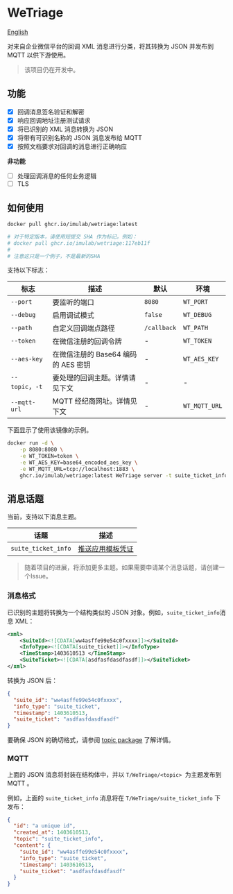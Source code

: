# WeTriage

[English](./README.md)

对来自企业微信平台的回调 XML 消息进行分类，将其转换为 JSON 并发布到 MQTT 以供下游使用。

>该项目仍在开发中。

## 功能

- [x] 回调消息签名验证和解密
- [x] 响应回调地址注册测试请求
- [x] 将已识别的 XML 消息转换为 JSON
- [x] 将带有可识别名称的 JSON 消息发布给 MQTT
- [x] 按照文档要求对回调的消息进行正确响应

**非功能**
- [ ] 处理回调消息的任何业务逻辑
- [ ] TLS

## 如何使用

```bash
docker pull ghcr.io/imulab/wetriage:latest

# 对于特定版本，请使用短提交 SHA 作为标记。例如：
# docker pull ghcr.io/imulab/wetriage:117eb11f
#
# 注意这只是一个例子，不是最新的SHA
```

支持以下标志：

| 标志             | 描述                       | 默认          | 环境            |
|----------------|--------------------------|-------------|---------------|
| `--port`       | 要监听的端口                   | `8080`      | `WT_PORT`     |
| `--debug`      | 启用调试模式                   | `false`     | `WT_DEBUG`    |
| `--path`       | 自定义回调端点路径                | `/callback` | `WT_PATH`     |
| `--token`      | 在微信注册的回调令牌               | -           | `WT_TOKEN`    |
| `--aes-key`    | 在微信注册的 Base64 编码的 AES 密钥 | -           | `WT_AES_KEY`  |
| `--topic`，`-t` | 要处理的回调主题。详情请见下文          | -           | -             |
| `--mqtt-url`   | MQTT 经纪商网址。详情见下文         | -           | `WT_MQTT_URL` |

下面显示了使用该镜像的示例。

```bash
docker run -d \
    -p 8080:8080 \
    -e WT_TOKEN=token \
    -e WT_AES_KEY=base64_encoded_aes_key \
    -e WT_MQTT_URL=tcp://localhost:1883 \
    ghcr.io/imulab/wetriage:latest WeTriage server -t suite_ticket_info
```

## 消息话题

当前，支持以下消息主题。

| 话题                  | 描述                                                                   |
|---------------------|----------------------------------------------------------------------|
| `suite_ticket_info` | [推送应用模板凭证](https://developer.work.weixin.qq.com/document/path/97173) |

> 随着项目的进展，将添加更多主题。如果需要申请某个消息话题，请创建一个Issue。

### 消息格式

已识别的主题将转换为一个结构类似的 JSON 对象。例如，`suite_ticket_info`消息 XML：

```xml
<xml>
    <SuiteId><![CDATA[ww4asffe99e54c0fxxxx]]></SuiteId>
    <InfoType><![CDATA[suite_ticket]]></InfoType>
    <TimeStamp>1403610513 </TimeStamp>
    <SuiteTicket><![CDATA[asdfasfdasdfasdf]]></SuiteTicket>
</xml>
```

转换为 JSON 后：

```json
{
  "suite_id": "ww4asffe99e54c0fxxxx",
  "info_type": "suite_ticket",
  "timestamp": 1403610513,
  "suite_ticket": "asdfasfdasdfasdf"
}
```

要确保 JSON 的确切格式，请参阅 [topic package](./topic) 了解详情。

### MQTT

上面的 JSON 消息将封装在结构体中，并以 `T/WeTriage/<topic> `为主题发布到 MQTT 。

例如，上面的 `suite_ticket_info` 消息将在 `T/WeTriage/suite_ticket_info` 下发布：

```json
{
  "id": "a unique id",
  "created_at": 1403610513,
  "topic": "suite_ticket_info",
  "content": {
    "suite_id": "ww4asffe99e54c0fxxxx",
    "info_type": "suite_ticket",
    "timestamp": 1403610513,
    "suite_ticket": "asdfasfdasdfasdf"
  }
}
```

